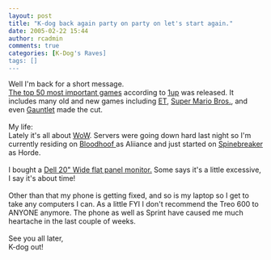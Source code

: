 ```yaml
---
layout: post
title: "K-dog back again party on party on let's start again."
date: 2005-02-22 15:44
author: rcadmin
comments: true
categories: [K-Dog's Raves]
tags: []
---
```

Well I'm back for a short message.<br />
<a href="http://www.1up.com/do/feature?cId=3116290">The top 50 most important games</a> according to <a href="http://www.1up.com/">1up</a> was released.  It includes many old and new games including <a href="http://www.1up.com/do/feature?cId=3124081">ET</a>, <a href="http://www.1up.com/do/feature?cId=3127691"> Super Mario Bros.</a>, and even <a href="http://www.1up.com/do/feature?cId=3133882">Gauntlet</a> made the cut.<br />
<br />
My life:<br />
Lately it's all about <a href="http://www.worldofwarcraft.com">WoW</a>.  Servers were going down hard last night so I'm currently residing on <A href="http://www.worldofwarcraft.com/serverstatus/">Bloodhoof </a>as Aliiance and just started on <A href="http://www.worldofwarcraft.com/serverstatus/">Spinebreaker </a>as Horde.<br />
<br />
I bought a <a href="http://www.slickdeals.net/?pno=5778&lno=4&afsrc=1">Dell 20" Wide flat panel monitor.</a>  Some says it's a little excessive, I say it's about time!<br />
<br />
Other than that my phone is getting fixed, and so is my laptop so I get to take any computers I can.  As a little FYI I don't recommend the Treo 600 to ANYONE anymore.  The phone as well as Sprint have caused me much heartache in the last couple of weeks.<br />
<br />
See you all later,<br />
K-dog out!
